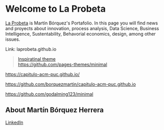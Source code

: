 # Welcome to La Probeta

[La Probeta](https://borquezmartin.github.io/laprobeta.github.io/) is Martín Bórquez's Portafolio. In this page you will find news and proyects about innovation, process analysis, Data Science, Business Intelligence, Sustentability, Behavorial economics, design, among other issues.





Link: laprobeta.github.io

> [Inspiratinal theme](https://pages-themes.github.io/minimal/)   
https://github.com/pages-themes/minimal 


https://capitulo-acm-puc.github.io/


https://github.com/borquezmartin/capitulo-acm-puc.github.io


https://github.com/godalming123/minimal

## About Martín Bórquez Herrera
[LinkedIn](https://www.linkedin.com/in/mart%C3%ADn-b%C3%B3rquez-herrera-783507175/)
